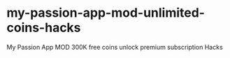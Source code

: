 # my-passion-app-mod-unlimited-coins-hacks
My Passion App MOD 300K free coins unlock premium subscription Hacks
